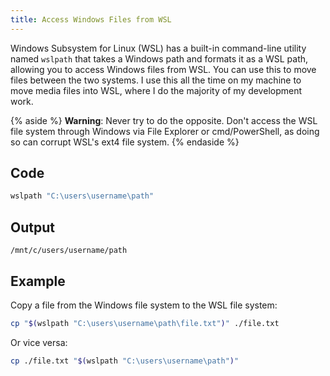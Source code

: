 ```yaml
---
title: Access Windows Files from WSL
---
```


Windows Subsystem for Linux (WSL) has a built-in command-line utility named `wslpath` that takes a Windows path and formats it as a WSL path, allowing you to access Windows files from WSL. You can use this to move files between the two systems. I use this all the time on my machine to move media files into WSL, where I do the majority of my development work.

{% aside %}
**Warning**: Never try to do the opposite. Don't access the WSL file system through Windows via File Explorer or cmd/PowerShell, as doing so can corrupt WSL's ext4 file system.
{% endaside %}

## Code

```bash {data-copyable="true"}
wslpath "C:\users\username\path"
```

## Output

```
/mnt/c/users/username/path
```

## Example

Copy a file from the Windows file system to the WSL file system:

```bash
cp "$(wslpath "C:\users\username\path\file.txt")" ./file.txt
```

Or vice versa:

```bash
cp ./file.txt "$(wslpath "C:\users\username\path")"
```
